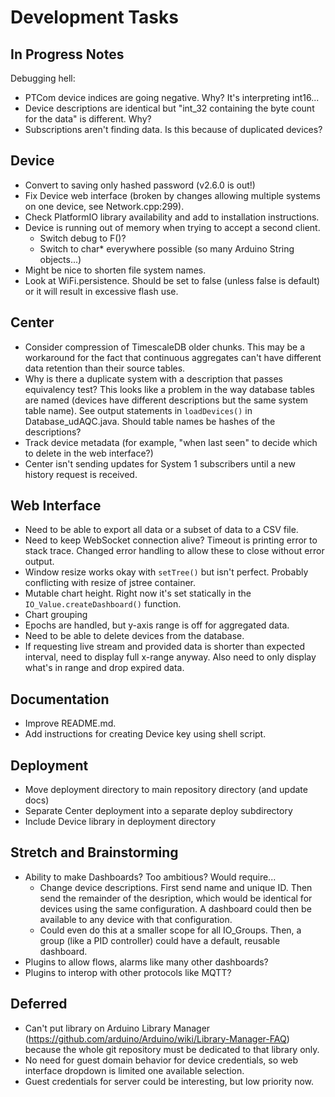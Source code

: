 # **Development Tasks**

## In Progress Notes
Debugging hell:
* PTCom device indices are going negative. Why? It's interpreting int16...
* Device descriptions are identical but "int_32 containing the byte count for the data" is different. Why?
* Subscriptions aren't finding data. Is this because of duplicated devices?

## Device
* Convert to saving only hashed password (v2.6.0 is out!)
* Fix Device web interface (broken by changes allowing multiple systems on one device, see Network.cpp:299).
* Check PlatformIO library availability and add to installation instructions.
* Device is running out of memory when trying to accept a second client.
    * Switch debug to F()?
    * Switch to char* everywhere possible (so many Arduino String objects...)
* Might be nice to shorten file system names.
* Look at WiFi.persistence. Should be set to false (unless false is default) or it will result in excessive flash use.

## Center
* Consider compression of TimescaleDB older chunks. This may be a workaround for the fact that continuous aggregates can't have different data retention than their source tables.
* Why is there a duplicate system with a description that passes equivalency test? This looks like a problem in the way database tables are named (devices have different descriptions but the same system table name). See output statements in `loadDevices()` in Database_udAQC.java. Should table names be hashes of the descriptions?
* Track device metadata (for example, "when last seen" to decide which to delete in the web interface?)
* Center isn't sending updates for System 1 subscribers until a new history request is received.

## Web Interface
* Need to be able to export all data or a subset of data to a CSV file.
* Need to keep WebSocket connection alive? Timeout is printing error to stack trace. Changed error handling to allow these to close without error output.
* Window resize works okay with `setTree()` but isn't perfect. Probably conflicting with resize of jstree container.
* Mutable chart height. Right now it's set statically in the `IO_Value.createDashboard()` function.
* Chart grouping
* Epochs are handled, but y-axis range is off for aggregated data.
* Need to be able to delete devices from the database.
* If requesting live stream and provided data is shorter than expected interval, need to display full x-range anyway. Also need to only display what's in range and drop expired data.

## Documentation
* Improve README.md.
* Add instructions for creating Device key using shell script.

## Deployment
* Move deployment directory to main repository directory (and update docs)
* Separate Center deployment into a separate deploy subdirectory
* Include Device library in deployment directory

## Stretch and Brainstorming
* Ability to make Dashboards? Too ambitious? Would require...
    * Change device descriptions. First send name and unique ID. Then send the remainder of the desription, which would be identical for devices using the same configuration. A dashboard could then be available to any device with that configuration.
    * Could even do this at a smaller scope for all IO_Groups. Then, a group (like a PID controller) could have a default, reusable dashboard.
* Plugins to allow flows, alarms like many other dashboards?
* Plugins to interop with other protocols like MQTT?

## Deferred
* Can't put library on Arduino Library Manager (https://github.com/arduino/Arduino/wiki/Library-Manager-FAQ) because the whole git repository must be dedicated to that library only.
* No need for guest domain behavior for device credentials, so web interface dropdown is limited one available selection.
* Guest credentials for server could be interesting, but low priority now.
